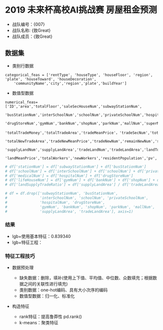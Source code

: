 
# 2019 未来杯高校AI挑战赛 房屋租金预测
* 战队编号：{007}
* 战队名称: {致Great}
* 战队成员：{致Great}

## 数据集

- 类别行数据
```text
categorical_feas = ['rentType', 'houseType', 'houseFloor', 'region', 'plate', 'houseToward', 'houseDecoration',
    'communityName','city','region','plate','buildYear']
```
- 数值型数据
```text
numerical_feas=['ID','area','totalFloor','saleSecHouseNum','subwayStationNum',
    'busStationNum','interSchoolNum','schoolNum','privateSchoolNum','hospitalNum',
    'drugStoreNum','gymNum','bankNum','shopNum','parkNum','mallNum','superMarketNum',
    'totalTradeMoney','totalTradeArea','tradeMeanPrice'，'tradeSecNum','totalNewTradeMoney',
    'totalNewTradeArea','tradeNewMeanPrice','tradeNewNum','remainNewNum','supplyNewNum',
    'supplyLandNum','supplyLandArea','tradeLandNum','tradeLandArea','landTotalPrice',
    'landMeanPrice','totalWorkers','newWorkers','residentPopulation','pv','']
```

```python
# df['stationNum'] = df['subwayStationNum'] + df['busStationNum']
# df['schoolNum'] = df['interSchoolNum'] + df['schoolNum'] + df['privateSchoolNum']
# df['medicalNum'] = df['hospitalNum'] + df['drugStoreNum']
# df['lifeHouseNum'] = df['gymNum'] + df['bankNum'] + df['shopNum'] + df['parkNum'] + df['mallNum'] + df['superMarketNum']
# df['landSupplyTradeRatio'] = df['supplyLandArea'] / df['tradeLandArea']

# df = df.drop(['subwayStationNum', 'busStationNum',
#               'interSchoolNum', 'schoolNum', 'privateSchoolNum',
#               'hospitalNum', 'drugStoreNum',
#               'gymNum', 'bankNum', 'shopNum', 'parkNum', 'mallNum', 'superMarketNum',
#               'supplyLandArea', 'tradeLandArea'], axis=1)
```

### 结果

- lgb+使用基本特征：0.839340	
- lgb+特征工程：

### 特征工程技巧

- 数据预处理
    - 缺失数据：删除，填补(使用上下值、平均值、中位数、众数填充；根据数据之间的关联性进行填充)
    - 类别数据：one-hot编码、具有大小次序的编码
    - 数值型数据：归一化、标准化
    
- 构造特征
    - rank特征：提高鲁莽性 pd.rank()
    - k-means：聚类特征